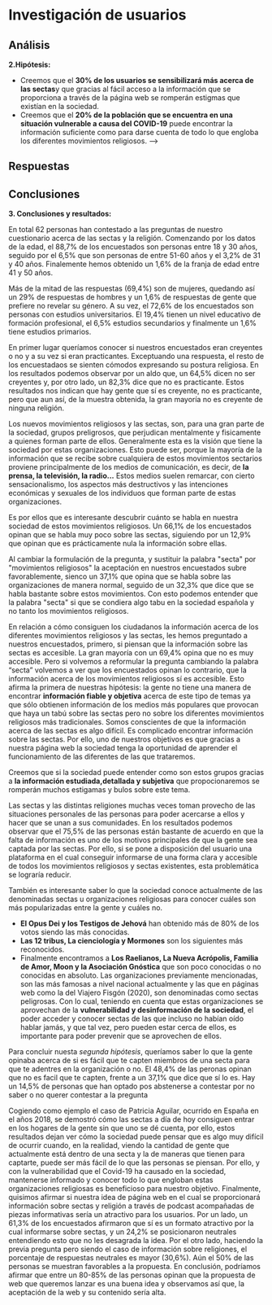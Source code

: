 # Investigación de usuarios

## Análisis

**2.Hipótesis:** 

- Creemos que el **30% de los usuarios se sensibilizará más acerca de las sectas**y que gracias al fácil acceso a la información que se proporciona a través de la página web se romperán estigmas que existían en la sociedad.
- Creemos que el **20% de la población que se encuentra en una situación vulnerable a causa del COVID-19** puede encontrar la información suficiente como para darse cuenta de todo lo que engloba los diferentes movimientos religiosos. 
-->

## Respuestas

<!--
    Respuestas obtenidas en vuestro cuestionario.
-->

## Conclusiones

<!--
    Interpretación o conclusiones extraídas de las respuestas obtenidas a vuestro cuestionario.
-->

**3. Conclusiones y resultados:** 

En total 62 personas han contestado a las preguntas de nuestro cuestionario acerca de las sectas y la religión. Comenzando por los datos de la edad, el 88,7% de los encuestados son personas entre 18 y 30 años, seguido por el 6,5% que son personas de entre 51-60 años y el 3,2% de 31 y 40 años. Finalemente hemos obtenido un 1,6% de la franja de edad entre 41 y 50 años.

Más de la mitad de las respuestas (69,4%) son de mujeres, quedando así un 29% de respuestas de hombres y un 1,6% de respuestas de gente que prefiere no revelar su género. A su vez, el 72,6% de los encuestados son personas con estudios universitarios. El 19,4% tienen un nivel educativo de formación profesional, el 6,5% estudios secundarios y finalmente un 1,6% tiene estudios primarios. 

En primer lugar queríamos conocer si nuestros encuestados eran creyentes o no y a su vez si eran practicantes. Exceptuando una respuesta, el resto de los encuestadaos se sienten cómodos expresando su postura religiosa. En los resultados podemos observar por un aldo que, un 64,5% dicen no ser creyentes y, por otro lado, un 82,3% dice que no es practicante. Estos resultados nos indican que hay gente que sí es creyente, no es practicante, pero que aun así, de la muestra obtenida, la gran mayoría no es creyente de ninguna religión. 

Los nuevos movimientos religiosos y las sectas, son, para una gran parte de la sociedad, 
grupos preligrosos, que perjudican mentalmente y fisicamente a quienes forman parte de ellos.
Generalmente esta es la visión que tiene la sociedad por estas organizaciones. 
Esto puede ser, porque la mayoría de la información que se recibe sobre cualquiera de 
estos movimientos sectarios proviene principalmente de los medios de comunicación, 
es decir, de **la prensa, la televisión, la radio...**
Estos medios suelen remarcar, con cierto sensacionalismo, los aspectos más destructivos 
y las intenciones económicas y sexuales de los individuos que forman parte de estas organizaciones. 

Es por ellos que es interesante descubrir cuánto se habla en nuestra sociedad de estos movimientos religiosos. Un 66,1% de los encuestados opinan que se habla muy poco sobre las sectas, 
siguiendo por un 12,9% que opinan que es prácticamente nula la información sobre ellas. 

Al cambiar la formulación de la pregunta, y sustituir la palabra "secta" por "movimientos religiosos" 
la aceptación en nuestros encuestados subre favorablemente, sienco un 37,1% que opina que se habla sobre las organizaciones de manera normal, seguido de un 32,3% que dice que 
se habla bastante sobre estos movimientos. Con esto podemos entender que la palabra "secta"
si que se condiera algo tabu en la sociedad española y no tanto los movimientos religiosos. 

En relación a cómo consiguen los ciudadanos la información acerca de los diferentes movimientos religiosos 
y las sectas, les hemos preguntado a nuestros encuestados, primero, si piensan que la información sobre 
las sectas es accesible. La gran mayoría con un 69,4% opina que no es muy accesible. 
Pero si volvemos a reformular la pregunta cambiando la palabra “secta” volvemos a ver que los encuestados opinan lo contrario, que la información acerca de los movimientos religiosos sí es accesible. 
Esto afirma la primera de nuestras hipótesis: la gente no tiene una manera de encontrar 
**información fiable y objetiva** acerca de este tipo de temas ya que sólo obtienen información de los medios más populares que provocan que haya un tabú sobre las sectas pero no sobre los diferentes movimientos religiosos más tradicionales. Somos conscientes de que la información acerca de las sectas es algo difícil. Es complicado encontrar información sobre las sectas. 
Por ello, uno de nuestros objetivos es que gracias a nuestra página web la sociedad tenga la oportunidad de aprender el funcionamiento de las diferentes de las que trataremos.

Creemos que si la sociedad puede entender como son estos grupos gracias a **la información estudiada,detallada y subjetiva** que propocionaremos se romperán muchos estigamas y bulos sobre este tema. 

Las sectas y las distintas religiones muchas veces toman provecho de las situaciones personales
de las personas para poder acercarse a ellos y hacer que se unan a sus comunidades. 
En los resultados podemos observar que el 75,5% de las personas están bastante de acuerdo en que
la falta de información es uno de los motivos principales de que la gente sea captada por las sectas. 
Por ello, si se pone a disposición del usuario una plataforma en el cual conseguir informarse 
de una forma clara y accesible de todos los movimientos religiosos y sectas existentes, 
esta problemática se lograría reducir. 

También es interesante saber lo que la sociedad conoce actualmente de las denominadas 
sectas u organizaciones religiosas para conocer cuáles son más popularizadas entre la gente y cuáles no. 
- **El Opus Dei y los Testigos de Jehová** han obtenido más de 80% de los votos siendo las más conocidas. 
- **Las 12 tribus, La cienciología y Mormones** son los siguientes más reconocidos. 
- Finalmente encontramos a **Los Raelianos, La Nueva Acrópolis, Familia de Amor, 
Moon y la Asociación Gnóstica** que son poco conocidas o no conocidas en absoluto. 
Las organizaciones previamente mencionadas, son las más famosas a nivel nacional actualmente 
y las que en páginas web como la del Viajero Fisgón (2020), son denominadas como sectas peligrosas. 
Con lo cual, teniendo en cuenta que estas organizaciones se aprovechan de la **vulnerabilidad y desinformación de la sociedad**, el poder acceder y conocer sectas de las que incluso no 
habían oído hablar jamás, y que tal vez, pero pueden estar cerca de ellos, es importante 
para poder prevenir que se aprovechen de ellos.

Para concluir nuesta _segunda hipótesis_, queríamos saber lo que la gente opinaba acerca de si 
es fácil que te capten miembros de una secta para que te adentres en la organización o no. El 48,4% 
de las peronas opinan que no es facil que te capten, frente a un 37,1% que dice que sí lo es.
Hay un 14,5% de personas que han optado pos abstenerse a contestar por no saber o no querer contestar
a la pregunta 


Cogiendo como ejemplo el caso de Patricia Aguilar, ocurrido en España en el años 2018, se demostró cómo las sectas a día de hoy consiguen entrar en los hogares de la gente sin que uno se dé cuenta, por ello, estos resultados dejan ver cómo la sociedad puede pensar que es algo muy difícil de ocurrir cuando, en la realidad, viendo la cantidad de gente que actualmente está dentro de una secta y la de maneras que tienen para captarte, puede ser más fácil de lo que las personas se piensan. Por ello, y con la vulnerabilidad que el Covid-19 ha causado en la sociedad, mantenerse informado y conocer todo lo que engloban estas organizaciones religiosas es beneficioso para nuestro objetivo. 
Finalmente, quisimos afirmar si nuestra idea de página web en el cual se proporcionará información sobre sectas y religión a través de podcast acompañadas de piezas informativas sería un atractivo para los usuarios. 
Por un lado, un 61,3% de los encuestados afirmaron que sí es un formato atractivo por la cual informarse sobre sectas, y un 24,2% se posicionaron neutrales entendiendo esto que no les desagrada la idea. 
Por el otro lado, haciendo la previa pregunta pero siendo el caso de información sobre religiones, el porcentaje de respuestas neutrales es mayor (30,6%). Aún el 50% de las personas se muestran favorables a la propuesta.
En conclusión, podríamos afirmar que entre un 80-85% de las personas opinan que la propuesta de web que queremos lanzar es una buena idea y observamos así que, la aceptación de la web y su contenido sería alta.

